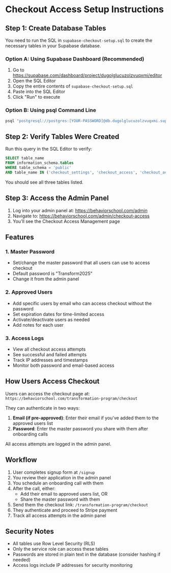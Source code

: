 # Checkout Access Setup Instructions

## Step 1: Create Database Tables

You need to run the SQL in `supabase-checkout-setup.sql` to create the necessary tables in your Supabase database.

### Option A: Using Supabase Dashboard (Recommended)

1. Go to https://supabase.com/dashboard/project/dugolglucuzolzvuqxmi/editor
2. Open the SQL Editor
3. Copy the entire contents of `supabase-checkout-setup.sql`
4. Paste into the SQL Editor
5. Click "Run" to execute

### Option B: Using psql Command Line

```bash
psql "postgresql://postgres:[YOUR-PASSWORD]@db.dugolglucuzolzvuqxmi.supabase.co:5432/postgres" -f supabase-checkout-setup.sql
```

## Step 2: Verify Tables Were Created

Run this query in the SQL Editor to verify:

```sql
SELECT table_name
FROM information_schema.tables
WHERE table_schema = 'public'
AND table_name IN ('checkout_settings', 'checkout_access', 'checkout_access_logs');
```

You should see all three tables listed.

## Step 3: Access the Admin Panel

1. Log into your admin panel at: https://behaviorschool.com/admin
2. Navigate to: https://behaviorschool.com/admin/checkout-access
3. You'll see the Checkout Access Management page

## Features

### 1. Master Password
- Set/change the master password that all users can use to access checkout
- Default password is "Transform2025"
- Change it from the admin panel

### 2. Approved Users
- Add specific users by email who can access checkout without the password
- Set expiration dates for time-limited access
- Activate/deactivate users as needed
- Add notes for each user

### 3. Access Logs
- View all checkout access attempts
- See successful and failed attempts
- Track IP addresses and timestamps
- Monitor both password and email-based access

## How Users Access Checkout

Users can access the checkout page at: `https://behaviorschool.com/transformation-program/checkout`

They can authenticate in two ways:

1. **Email (if pre-approved)**: Enter their email if you've added them to the approved users list
2. **Password**: Enter the master password you share with them after onboarding calls

All access attempts are logged in the admin panel.

## Workflow

1. User completes signup form at `/signup`
2. You review their application in the admin panel
3. You schedule an onboarding call with them
4. After the call, either:
   - Add their email to approved users list, OR
   - Share the master password with them
5. Send them the checkout link: `/transformation-program/checkout`
6. They authenticate and proceed to Stripe payment
7. Track all access attempts in the admin panel

## Security Notes

- All tables use Row Level Security (RLS)
- Only the service role can access these tables
- Passwords are stored in plain text in the database (consider hashing if needed)
- Access logs include IP addresses for security monitoring
